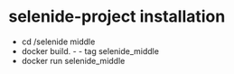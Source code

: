 # selenide-project installation

- cd /selenide middle
- docker build. - - tag selenide_middle
- docker run selenide_middle
